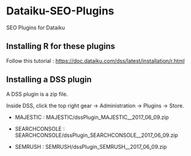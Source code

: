 # Dataiku-SEO-Plugins
SEO Plugins for Dataiku 

## Installing R for these plugins 

Follow this tutorial : https://doc.dataiku.com/dss/latest/installation/r.html

## Installing a DSS plugin

A DSS plugin is a zip file.

Inside DSS, click the top right gear → Administration → Plugins → Store.

- MAJESTIC : MAJESTIC/dssPlugin_MAJESTIC__2017_06_09.zip

- SEARCHCONSOLE : SEARCHCONSOLE/dssPlugin_SEARCHCONSOLE__2017_06_09.zip

- SEMRUSH : SEMRUSH/dssPlugin_SEMRUSH__2017_06_09.zip

